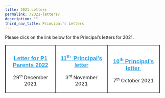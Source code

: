 ```yaml
---
title: 2021 Letters
permalink: /2021-letters/
description: ""
third_nav_title: Principal's Letters
---
```

Please click on the link below for the Principal’s letters for 2021.

<table border="1" style="box-sizing: inherit; border-collapse: collapse; border-spacing: 0px; max-width: 100%; width: 530px; height: 154px; border-color: rgb(0, 0, 0);"><tbody style="box-sizing: inherit;"><tr style="box-sizing: inherit; background: rgb(255, 255, 255);"><td style="box-sizing: inherit; padding: 5px 10px; width: 168px; text-align: center;"><h3 style="box-sizing: inherit; font-family: &quot;Source Sans Pro&quot;, sans-serif; text-transform: none;"><a href="https://endeavourpri.moe.edu.sg/wp-content/uploads/2021/12/Letter-for-P1-Parents-2022.pdf" target="_blank" rel="noopener noreferrer" style="box-sizing: inherit; background-color: transparent; transition: all 0.25s ease-in-out 0s; text-decoration: underline; color: rgb(37, 160, 232);">Letter for P1 Parents 2022</a></h3><p style="box-sizing: inherit; font-size: 1em;"><span style="box-sizing: inherit; font-size: 12pt;">29<sup style="box-sizing: inherit; font-size: 12px; line-height: 0; position: relative; vertical-align: baseline; top: -0.5em;">th</sup><span>&nbsp;</span>December 2021</span></p></td><td style="box-sizing: inherit; padding: 5px 10px; width: 168px; text-align: center;"><h3 style="box-sizing: inherit; font-family: &quot;Source Sans Pro&quot;, sans-serif; text-transform: none;"></h3><h3 style="box-sizing: inherit; font-family: &quot;Source Sans Pro&quot;, sans-serif; text-transform: none;"><a href="https://endeavourpri.moe.edu.sg/wp-content/uploads/2021/11/Ps-letter-to-Parents-Nov-2021.pdf" style="box-sizing: inherit; background-color: transparent; transition: all 0.25s ease-in-out 0s; text-decoration: underline; color: rgb(37, 160, 232);">11<sup style="box-sizing: inherit; font-size: 14.04px; line-height: 0; position: relative; vertical-align: baseline; top: -0.5em;">th&nbsp;</sup><span>&nbsp;</span>Principal’s letter</a></h3><p style="box-sizing: inherit; font-size: 1em;"><span style="box-sizing: inherit; font-size: 12pt;">3<sup style="box-sizing: inherit; font-size: 12px; line-height: 0; position: relative; vertical-align: baseline; top: -0.5em;">rd</sup><span>&nbsp;</span>November 2021</span></p></td><td style="box-sizing: inherit; padding: 5px 10px; width: 172px; text-align: center;"><h3 style="box-sizing: inherit; font-family: &quot;Source Sans Pro&quot;, sans-serif; text-transform: none;"><a href="https://endeavourpri.moe.edu.sg/wp-content/uploads/2021/10/Ps-letter-to-Parents-Oct-2021.pdf" style="box-sizing: inherit; background-color: transparent; transition: all 0.25s ease-in-out 0s; text-decoration: underline; color: rgb(37, 160, 232);">10<sup style="box-sizing: inherit; font-size: 14.04px; line-height: 0; position: relative; vertical-align: baseline; top: -0.5em;">th</sup><span>&nbsp;</span>Principal’s letter&nbsp;</a></h3><p style="box-sizing: inherit; font-size: 1em;"><span style="box-sizing: inherit; font-size: 12pt;">7<sup style="box-sizing: inherit; font-size: 12px; line-height: 0; position: relative; vertical-align: baseline; top: -0.5em;">th</sup><span>&nbsp;</span>October 2021</span></p></td></tr><tr style="box-sizing: inherit; background: rgb(230, 230, 230);"><td style="box-sizing: inherit; padding: 5px 10px; width: 168px; text-align: center;"><h3 style="box-sizing: inherit; font-family: &quot;Source Sans Pro&quot;, sans-serif; text-transform: none;"><a href="https://endeavourpri.moe.edu.sg/wp-content/uploads/2021/09/Ps-letter-to-Parents-Sep-2021.pdf" style="box-sizing: inherit; background-color: transparent; transition: all 0.25s ease-in-out 0s; text-decoration: underline; color: rgb(37, 160, 232);">9<sup style="box-sizing: inherit; font-size: 14.04px; line-height: 0; position: relative; vertical-align: baseline; top: -0.5em;">th</sup><span>&nbsp;</span>Principal’s Letter</a></h3><p style="box-sizing: inherit; font-size: 1em;"><span style="box-sizing: inherit; font-size: 12pt;">1<sup style="box-sizing: inherit; font-size: 12px; line-height: 0; position: relative; vertical-align: baseline; top: -0.5em;">st</sup><span>&nbsp;</span>September 2021</span><span style="box-sizing: inherit; font-size: 14pt; font-family: inherit; font-weight: inherit;">&nbsp;</span></p></td><td style="box-sizing: inherit; padding: 5px 10px; width: 168px; text-align: center;"><h3 style="box-sizing: inherit; font-family: &quot;Source Sans Pro&quot;, sans-serif; text-transform: none;"><span style="box-sizing: inherit; font-size: 14pt;"><span style="box-sizing: inherit; font-size: 14pt;"><a href="https://endeavourpri.moe.edu.sg/wp-content/uploads/2021/08/Ps-letter-to-Parents-August-2021.pdf" style="box-sizing: inherit; background-color: transparent; transition: all 0.25s ease-in-out 0s; text-decoration: underline; color: rgb(37, 160, 232);">8<sup style="box-sizing: inherit; font-size: 14px; line-height: 0; position: relative; vertical-align: baseline; top: -0.5em;">th</sup><span>&nbsp;</span>Principal’s Letter</a></span></span></h3><p style="box-sizing: inherit; font-size: 1em;"><span style="box-sizing: inherit; font-size: 12pt;">2<sup style="box-sizing: inherit; font-size: 12px; line-height: 0; position: relative; vertical-align: baseline; top: -0.5em;">nd</sup><span>&nbsp;</span>August 2021</span></p></td><td style="box-sizing: inherit; padding: 5px 10px; width: 172px; text-align: center;"><h3 style="box-sizing: inherit; font-family: &quot;Source Sans Pro&quot;, sans-serif; text-transform: none;"><span style="box-sizing: inherit; font-size: 14pt;"><span style="box-sizing: inherit; font-size: 14pt;"><a href="https://endeavourpri.moe.edu.sg/wp-content/uploads/2021/08/Ps-letter-to-Parents-July-2021.pdf" style="box-sizing: inherit; background-color: transparent; transition: all 0.25s ease-in-out 0s; text-decoration: underline; color: rgb(37, 160, 232);">7<sup style="box-sizing: inherit; font-size: 14px; line-height: 0; position: relative; vertical-align: baseline; top: -0.5em;">th</sup><span>&nbsp;</span>Principal’s Letter</a></span></span></h3><p style="box-sizing: inherit; font-size: 1em;"><span style="box-sizing: inherit; font-size: 12pt;">2<sup style="box-sizing: inherit; font-size: 12px; line-height: 0; position: relative; vertical-align: baseline; top: -0.5em;">nd</sup><span>&nbsp;</span>July 2021</span></p></td></tr><tr style="box-sizing: inherit; background: rgb(255, 255, 255);"><td style="box-sizing: inherit; padding: 5px 10px; width: 168px; text-align: center;"><h3 style="box-sizing: inherit; font-family: &quot;Source Sans Pro&quot;, sans-serif; text-transform: none;"><a href="https://endeavourpri.moe.edu.sg/wp-content/uploads/2021/06/Ps-letter-to-Parents-June-2021.pdf" style="box-sizing: inherit; background-color: transparent; transition: all 0.25s ease-in-out 0s; text-decoration: underline; color: rgb(37, 160, 232);">6<sup style="box-sizing: inherit; font-size: 14.04px; line-height: 0; position: relative; vertical-align: baseline; top: -0.5em;">th</sup><span>&nbsp;</span>Principal’s Letter</a></h3><p style="box-sizing: inherit; font-size: 1em;">25<sup style="box-sizing: inherit; font-size: 12px; line-height: 0; position: relative; vertical-align: baseline; top: -0.5em;">th</sup><span>&nbsp;</span>June 2021<span style="box-sizing: inherit; font-size: 14pt;">&nbsp;</span></p></td><td style="box-sizing: inherit; padding: 5px 10px; width: 168px; text-align: center;"><h3 style="box-sizing: inherit; font-family: &quot;Source Sans Pro&quot;, sans-serif; text-transform: none;"><a href="https://endeavourpri.moe.edu.sg/wp-content/uploads/2021/08/Ps-letter-to-Parents-May-2021.pdf" style="box-sizing: inherit; background-color: transparent; transition: all 0.25s ease-in-out 0s; text-decoration: underline; color: rgb(37, 160, 232);">5<sup style="box-sizing: inherit; font-size: 14.04px; line-height: 0; position: relative; vertical-align: baseline; top: -0.5em;">th</sup><span>&nbsp;</span>Principal’s Letter</a></h3><p style="box-sizing: inherit; font-size: 1em;">4<sup style="box-sizing: inherit; font-size: 12px; line-height: 0; position: relative; vertical-align: baseline; top: -0.5em; font-family: inherit; font-weight: inherit;">th</sup><span style="box-sizing: inherit; font-size: 12pt; font-family: inherit; font-weight: inherit;"><span>&nbsp;</span>May 2021</span></p></td><td style="box-sizing: inherit; padding: 5px 10px; width: 172px; text-align: center;"><h3 style="box-sizing: inherit; font-family: &quot;Source Sans Pro&quot;, sans-serif; text-transform: none;"><a href="https://endeavourpri.moe.edu.sg/wp-content/uploads/2021/04/Ps-letter-to-Parents-Apr-2021.pdf" target="_blank" rel="noopener noreferrer" style="box-sizing: inherit; background-color: transparent; transition: all 0.25s ease-in-out 0s; text-decoration: underline; color: rgb(37, 160, 232);"><span style="box-sizing: inherit; font-size: 14pt;">4<sup style="box-sizing: inherit; font-size: 14px; line-height: 0; position: relative; vertical-align: baseline; top: -0.5em;">th</sup><span>&nbsp;</span>Principal’s Letter</span></a></h3><p style="box-sizing: inherit; font-size: 1em;"><span style="box-sizing: inherit; font-size: 12pt;">1<sup style="box-sizing: inherit; font-size: 12px; line-height: 0; position: relative; vertical-align: baseline; top: -0.5em;">st</sup><span>&nbsp;</span>April 2021</span></p></td></tr><tr style="box-sizing: inherit; background: rgb(230, 230, 230);"><td style="box-sizing: inherit; padding: 5px 10px; width: 168px; text-align: center;"><h3 style="box-sizing: inherit; font-family: &quot;Source Sans Pro&quot;, sans-serif; text-transform: none;"><a href="https://endeavourpri.moe.edu.sg/wp-content/uploads/2021/03/Ps-letter-to-Parents-Mar-2021.pdf" target="_blank" rel="noopener noreferrer" style="box-sizing: inherit; background-color: transparent; transition: all 0.25s ease-in-out 0s; text-decoration: underline; color: rgb(37, 160, 232);"><span style="box-sizing: inherit; font-size: 14pt;">3<sup style="box-sizing: inherit; font-size: 14px; line-height: 0; position: relative; vertical-align: baseline; top: -0.5em;">rd</sup><span>&nbsp;</span>Principal’s Letter</span></a></h3><p style="box-sizing: inherit; font-size: 1em;">5<sup style="box-sizing: inherit; font-size: 12px; line-height: 0; position: relative; vertical-align: baseline; top: -0.5em;">th</sup><span>&nbsp;</span>March 2021</p></td><td style="box-sizing: inherit; padding: 5px 10px; width: 168px; text-align: center;"><h3 style="box-sizing: inherit; font-family: &quot;Source Sans Pro&quot;, sans-serif; text-transform: none;"><a href="https://endeavourpri.moe.edu.sg/wp-content/uploads/2021/02/Ps-letter-to-Parents-Feb-2021.pdf" target="_blank" rel="noopener noreferrer" style="box-sizing: inherit; background-color: transparent; transition: all 0.25s ease-in-out 0s; text-decoration: underline; color: rgb(37, 160, 232);"><span style="box-sizing: inherit; font-size: 14pt;">2<sup style="box-sizing: inherit; font-size: 14px; line-height: 0; position: relative; vertical-align: baseline; top: -0.5em;">nd</sup><span>&nbsp;</span>Principal’s Letter</span></a></h3><p style="box-sizing: inherit; font-size: 1em;"><span style="box-sizing: inherit; font-size: 12pt;">4<sup style="box-sizing: inherit; font-size: 12px; line-height: 0; position: relative; vertical-align: baseline; top: -0.5em;">th</sup><span>&nbsp;</span>Feb 2021</span></p></td><td style="box-sizing: inherit; padding: 5px 10px; width: 172px; text-align: center;"><h3 style="box-sizing: inherit; font-family: &quot;Source Sans Pro&quot;, sans-serif; text-transform: none;"><a href="https://endeavourpri.moe.edu.sg/wp-content/uploads/2021/01/Ps-letter-to-Parents-Jan-2021.pdf" target="_blank" rel="noopener noreferrer" style="box-sizing: inherit; background-color: transparent; transition: all 0.25s ease-in-out 0s; text-decoration: underline; color: rgb(37, 160, 232);"><span style="box-sizing: inherit; font-size: 14pt;">1<sup style="box-sizing: inherit; font-size: 14px; line-height: 0; position: relative; vertical-align: baseline; top: -0.5em;">st</sup><span>&nbsp;</span>Principal’s Letter</span></a></h3><p style="box-sizing: inherit; font-size: 1em;"><span style="box-sizing: inherit; font-size: 12pt;">7<sup style="box-sizing: inherit; font-size: 12px; line-height: 0; position: relative; vertical-align: baseline; top: -0.5em;">th</sup><span>&nbsp;</span>Jan 2021</span></p></td></tr></tbody></table>